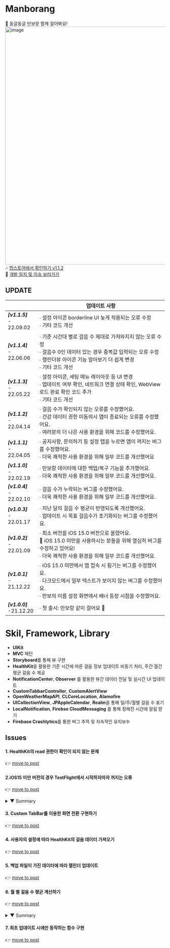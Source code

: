 # Manborang</br>

🐾 동글동글 만보랑 함께 걸어봐요!</br>
<img width="749" alt="image" src="https://user-images.githubusercontent.com/53874628/149617515-39e98b24-3b83-446d-b99d-1f0977683381.png">
<br/>
🎶 [앱스토어에서 확인하기 v1.1.2](https://apps.apple.com/kr/app/manborang-만보랑-같이-걸어요/id1596845782)<br />
🌠 [개발 일지 및 이슈 보러가기](https://hmhhsh.notion.site/35475faf9f97454aa75204e5c8656626)

## UPDATE

|                                 | 업데이트 사항                                                |
| ------------------------------- | ------------------------------------------------------------ |
| ***[v1.1.5]*** <br />- 22.09.02 | ∙ 설정 아이콘 borderline UI 늦게 적용되는 오류 수정 <br />∙ 기타 코드 개선 |
| ***[v1.1.4]*** <br />- 22.06.06 | ∙ 기준 시간대 별로 걸음 수 제대로 가져와지지 않는 오류 수정<br />∙ 걸음수 0인 데이터 있는 경우 중복값 입력되는 오류 수정<br/>∙ 캘린더뷰 아이콘 기능 알아보기 더 쉽게 변경<br/>∙ 기타 코드 개선 |
| ***[v1.1.3]*** <br />- 22.05.22 | ∙ 설정 아이콘, 세팅 메뉴 레이아웃 등 UI 변경<br />∙ 업데이트 여부 확인, 네트워크 연결 상태 확인, WebView 로드 완료 확인 코드 추가<br/>∙ 기타 코드 개선 |
| ***[v1.1.2]*** <br />- 22.04.14 |∙ 걸음 수가 확인되지 않는 오류를 수정했어요.<br /> ∙ 건강 데이터 권한 미동의시 앱이 종료되는 오류를 수정했어요.<br /> ∙ 여러분의 더 나은 사용 환경을 위해 코드를 수정했어요.|
| ***[v1.1.1]*** <br />- 22.04.05  | ∙ 공지사항, 문의하기 등 설정 탭을 누르면 앱이 꺼지는 버그를 수정했어요.<br />∙ 더욱 쾌적한 사용 환경을 위해 일부 코드를 개선했어요<br /> |
| ***[v1.1.0]*** <br />- 22.02.19  | ∙ 만보랑 데이터에 대한 백업/복구 기능을 추가했어요.<br />∙ 더욱 쾌적한 사용 환경을 위해 일부 코드를 개선했어요.<br /> |
| ***[v1.0.4]*** <br />- 22.02.10 | ∙ 걸음 수가 누락되는 버그를 수정했어요.<br />∙ 더욱 쾌적한 사용 환경을 위해 일부 코드를 개선했어요.<br /> |
| ***[v1.0.3]*** <br />- 22.01.17  | ∙ 지난 달의 걸음 수 평균이 반영되도록 개선했어요.<br />∙ 업데이트 시 목표 걸음수가 초기화되는 버그를 수정했어요.<br /> |
| ***[v1.0.2]*** <br />- 22.01.09 | ∙ 최소 버전을 iOS 15.0 버전으로 올렸어요.<br />   🤧 iOS 15.0 미만을 사용하시는 분들을 위해 열심히 버그를 수정하고 있어요! <br />∙ 더욱 쾌적한 사용 환경을 위해 일부 코드를 개선했어요. |
| ***[v1.0.1]*** <br />- 21.12.22 | ∙ iOS 15.0 미만에서 앱 접속 시 튕기는 버그를 수정했어요.<br />∙ 다크모드에서 일부 텍스트가 보이지 않는 버그를 수정했어요.<br />∙ 만보의 이름 설정 화면에서 배너 등장 시점을 수정했어요. |
| ***[v1.0.0]*** <br />-21.12.20  | ∙ 첫 출시: 만보랑 같이 걸어요 🐾                              |

# Skil, Framework, Library

- **UIKit**
- **MVC** 패턴
- **Storyboard**를 통해 뷰 구현
- **HealthKit**을 활용한 기준 시간에 따른 걸음 정보 업데이트 비동기 처리, 주간∙월간 평균 걸음 수 제공
- **NotificationCenter**, **Observer** 를 활용한 뷰간 데이터 전달 및 실시간 UI 업데이트
- **CustomTabbarController**, **CustomAlertView**
- **OpenWeatherMapAPI**, **CLCoreLocation**, **Alamofire**
- **UICollectionView**, **JPAppleCalendar**, **Realm**을 통해 일/주/월별 걸음 수 표기
- **LocalNotification**, **Firebse CloudMessaging** 를 통해 정해진 시간에 알림 받기
- **Firebase Crashlytics**를 통한 버그 추적 및 지속적인 유지보수



## Issues
#### 1. HealthKit의 read 권한이 확인이 되지 않는 문제<br/>
👉 [move to post](https://velog.io/@yoogail/iOS-HealthKit-read에-대한-접근-권한-확인feat.-확인-불가)<br/>

#### 2.iOS15 미만 버전의 경우 TestFlight에서 시작하자마자 꺼지는 오류
👉 [move to post](https://velog.io/@yoogail/Xcode-13-13.0-시뮬레이터는-되는데-testflight에서는-충돌하는-경우)
<details>
<summary>▼ Summary</summary>
    ✔︎ Xcode 13, 13.1에서 발생하는 오류로, 애플에서 보고된 오류였다.<br/>
    🔗 [애플문서 보러가기](https://developer.apple.com/documentation/xcode-release-notes/xcode-13_2-release-notes)<br/>
    <img width="672" alt="image" src="https://user-images.githubusercontent.com/53874628/147111396-e71311dd-143f-48ef-bad3-ba27eb2a2bac.png"><br/>
    ❗️수정하는 방법<br/>
    <img width="675" alt="image" src="https://user-images.githubusercontent.com/53874628/147111071-ad37bb32-28a4-4759-81e2-90ec15a24913.png"><br/>
</details>

#### 3. Custom TabBar를 이용한 화면 전환 구현하기
👉 [move to post](https://github.com/yoogail105/Manbo/blob/0d17e7637669816d2c3423db9af9243848b4a88e/Documents/CustomTabBarController.md)<br/>

#### 4. 사용자의 설정에 따라 HealthKit의 걸음 데이터 가져오기
👉 [move to post](https://github.com/yoogail105/Manbo/blob/f6bae8a1701103e61ca0254373bd127e4c6deff6/Documents/%EC%82%AC%EC%9A%A9%EC%9E%90%EC%9D%98%20%EC%84%A4%EC%A0%95%EC%97%90%20%EB%94%B0%EB%9D%BC%20HealthKit%20%EA%B1%B8%EC%9D%8C%20%EC%88%98%20%EB%B0%9B%EC%95%84%EC%98%A4%EA%B8%B0.md)

#### 5. 백업 파일이 가진 데이터에 따라 캘린더 업데이트
👉 [move to post](https://github.com/yoogail105/Manbo/blob/07ccbc9f6474883ec408821b0b6aa0686c1a10f5/Documents/%EB%B0%B1%EC%97%85%20%ED%8C%8C%EC%9D%BC%EC%97%90%20%EB%94%B0%EB%9D%BC%20%EC%BA%98%EB%A6%B0%EB%8D%94%20%EC%97%85%EB%8D%B0%EC%9D%B4%ED%8A%B8.md)

#### 6. 월 별 걸음 수 평균 계산하기
👉 [move to post](https://github.com/yoogail105/Manbo/blob/e2961bd5a0421c9d100dc0308154eb292e2a91bf/Documents/%EC%9B%94%EB%B3%84%20%EA%B1%B8%EC%9D%8C%20%EC%88%98%20%ED%8F%89%EA%B7%A0%20%EA%B3%84%EC%82%B0%ED%95%98%EA%B8%B0.md)
        <details>
<summary>▼ Summary</summary>
<div markdown="1">       

```swift

    func calculateMonthlyAverageStepCount(year: Int, month: Int) -> Int {
        
        let monthString = String(format: "%02d", month)
        tasks = localRealm.objects(UserReport.self).sorted(byKeyPath: "date", ascending: false).filter("date CONTAINS [c] '\(year)-\(monthString)'")
        var totalStepCount = 0
  
        tasks.forEach { task in
            print(task.date)
            print(task.stepCount)
            totalStepCount += task.stepCount
        }
        
        let monthlyAverageStepCount = totalStepCount / tasks.count
        return monthlyAverageStepCount
    }

```

</div>
</details>

#### 7. 최초 업데이트 시에만 동작하는 함수 구현
👉 [move to post](https://github.com/yoogail105/Manbo/blob/d65867b3d9e57b56457570f11750ab17392573d0/Documents/%EC%B5%9C%EC%B4%88%20%EC%97%85%EB%8D%B0%EC%9D%B4%ED%8A%B8%20%EC%8B%9C%EC%97%90%EB%A7%8C%20%EB%8F%99%EC%9E%91%ED%95%98%EB%8A%94%20%ED%95%A8%EC%88%98%20%EA%B5%AC%ED%98%84.md)
